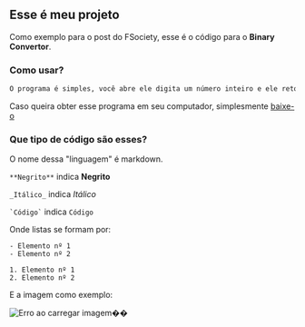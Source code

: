 ## Esse é meu projeto

Como exemplo para o post do FSociety, esse é o código para o **Binary Convertor**.

### Como usar?

```markdown
O programa é simples, você abre ele digita um número inteiro e ele retornará esse número em binário.
```

Caso queira obter esse programa em seu computador, simplesmente [baixe-o](https://github.com/MasterTuto/Binary-Convertor/archive/master.zip)

### Que tipo de código são esses?

O nome dessa "linguagem" é markdown.

` **Negrito** ` indica **Negrito**

` _Itálico_ ` indica _Itálico_

`` `Código` `` indica `Código`
  
Onde listas se formam por:

    - Elemento nº 1
    - Elemento nº 2
    
    1. Elemento nº 1
    2. Elemento nº 2

E a imagem como exemplo:


![Erro ao carregar imagem](https://fanaru.com/mr-robot/image/186916-mr-robot-elliot.gif)��
